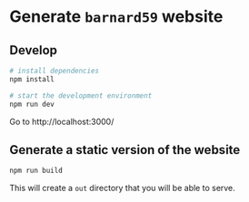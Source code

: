 # Generate `barnard59` website

## Develop

```sh
# install dependencies
npm install

# start the development environment
npm run dev
```

Go to http://localhost:3000/

## Generate a static version of the website

```sh
npm run build
```

This will create a `out` directory that you will be able to serve.
